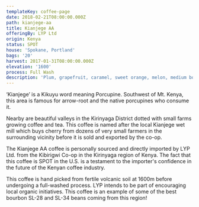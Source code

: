 ```yaml
---
templateKey: coffee-page
date: 2018-02-21T08:00:00.000Z
path: kianjege-aa
title: Kianjege AA
offeringBy: LYP Ltd
origin: Kenya
status: SPOT
house: 'Spokane, Portland'
bags: '20'
harvest: 2017-01-31T08:00:00.000Z
elevation: '1600'
process: Full Wash
description: 'Plum, grapefruit, caramel, sweet orange, melon, medium body.'
---
```

‘Kianjege’ is a Kikuyu word meaning Porcupine. Southwest of Mt. Kenya, this area is famous for arrow-root and the native porcupines who consume it.

Nearby are beautiful valleys in the Kirinyaga District dotted with small farms growing coffee and tea. This coffee is named after the local Kianjege wet mill which buys cherry from dozens of very small farmers in the surrounding vicinity before it is sold and exported by the co-op.

The Kianjege AA coffee is personally sourced and directly imported by LYP Ltd. from the Kibirigwi Co-op in the Kirinyaga region of Kenya. The fact that this coffee is SPOT in the U.S. is a testament to the importer's confidence in the future of the Kenyan coffee industry.

This coffee is hand picked from fertile volcanic soil at 1600m before undergoing a full-washed process. LYP intends to be part of encouraging local organic initiatives. This coffee is an example of some of the best bourbon SL-28 and SL-34 beans coming from this region!
